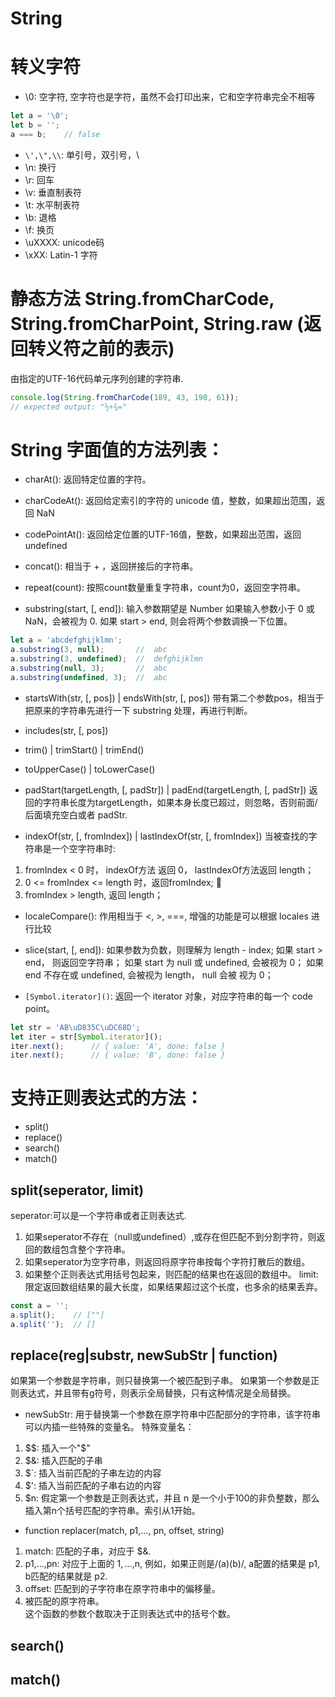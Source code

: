 # String
# 转义字符
* \0: 空字符, 空字符也是字符，虽然不会打印出来，它和空字符串完全不相等
```js
let a = '\0';
let b = '';
a === b;    // false
```
* `\',\",\\`: 单引号，双引号，\   
* \n: 换行
* \r: 回车
* \v: 垂直制表符
* \t: 水平制表符
* \b: 退格
* \f: 换页  
* \uXXXX: unicode码
* \xXX: Latin-1 字符

# 静态方法 String.fromCharCode, String.fromCharPoint, String.raw (返回转义符之前的表示)
由指定的UTF-16代码单元序列创建的字符串.
```js
console.log(String.fromCharCode(189, 43, 190, 61));
// expected output: "½+¾="
```
# String 字面值的方法列表：
* charAt(): 返回特定位置的字符。
* charCodeAt(): 返回给定索引的字符的 unicode 值，整数，如果超出范围，返回 NaN
* codePointAt(): 返回给定位置的UTF-16值，整数，如果超出范围，返回 undefined

* concat(): 相当于 + ，返回拼接后的字符串。
* repeat(count): 按照count数量重复字符串，count为0，返回空字符串。
* substring(start, [, end]): 输入参数期望是 Number
如果输入参数小于 0 或 NaN，会被视为 0.
如果 start > end, 则会将两个参数调换一下位置。
```js
let a = 'abcdefghijklmn';
a.substring(3, null);       //  abc
a.substring(3, undefined);  //  defghijklmn
a.substring(null, 3);       //  abc
a.substring(undefined, 3);  //  abc
```

* startsWith(str, [, pos]) | endsWith(str, [, pos])
带有第二个参数pos，相当于把原来的字符串先进行一下 substring 处理，再进行判断。
* includes(str, [, pos])

* trim() | trimStart() | trimEnd()

* toUpperCase() | toLowerCase()

* padStart(targetLength, [, padStr]) | padEnd(targetLength, [, padStr])
返回的字符串长度为targetLength，如果本身长度已超过，则忽略，否则前面/后面填充空白或者 padStr. 

* indexOf(str, [, fromIndex]) | lastIndexOf(str, [, fromIndex])
当被查找的字符串是一个空字符串时:
1. fromIndex < 0 时， indexOf方法 返回 0， lastIndexOf方法返回 length；
2. 0 <= fromIndex <= length 时，返回fromIndex;   
3. fromIndex > length, 返回 length；

* localeCompare(): 作用相当于 <, >, ===, 增强的功能是可以根据 locales 进行比较

* slice(start, [, end]): 
如果参数为负数，则理解为 length - index;
如果 start > end， 则返回空字符串；
如果 start 为 null 或 undefined, 会被视为 0；
如果 end 不存在或 undefined, 会被视为 length， null 会被 视为 0；

* `[Symbol.iterator]()`: 返回一个 iterator 对象，对应字符串的每一个 code point。
```js
let str = 'AB\uD835C\uDC68D';
let iter = str[Symbol.iterator]();
iter.next();      // { value: 'A', done: false }
iter.next();      // { value: 'B', done: false }
```

# 支持正则表达式的方法：
* split()
* replace()
* search()
* match()
## split(seperator, limit)
seperator:可以是一个字符串或者正则表达式.
1. 如果seperator不存在（null或undefined）,或存在但匹配不到分割字符，则返回的数组包含整个字符串。
2. 如果seperator为空字符串，则返回将原字符串按每个字符打散后的数组。
3. 如果整个正则表达式用括号包起来，则匹配的结果也在返回的数组中。
limit: 限定返回数组结果的最大长度，如果结果超过这个长度，也多余的结果丢弃。
```js
const a = '';
a.split();    // [""]
a.split('');  // []
```
## replace(reg|substr, newSubStr | function)
如果第一个参数是字符串，则只替换第一个被匹配到子串。
如果第一个参数是正则表达式，并且带有g符号，则表示全局替换，只有这种情况是全局替换。
* newSubStr: 用于替换第一个参数在原字符串中匹配部分的字符串，该字符串可以内插一些特殊的变量名。
特殊变量名：
1. $$: 插入一个"$"  
2. $&: 插入匹配的子串  
3. $`: 插入当前匹配的子串左边的内容
4. $': 插入当前匹配的子串右边的内容  
5. $n: 假定第一个参数是正则表达式，并且 n 是一个小于100的非负整数，那么插入第n个括号匹配的字符串。索引从1开始。

* function replacer(match, p1,..., pn, offset, string)
1. match: 匹配的子串，对应于 $&.
2. p1,...,pn: 对应于上面的 $1,...,$n, 例如，如果正则是/(a)(b)/, a配置的结果是 p1, b匹配的结果就是 p2.
3. offset: 匹配到的子字符串在原字符串中的偏移量。
4. 被匹配的原字符串。  
这个函数的参数个数取决于正则表达式中的括号个数。 

## search()

## match()

